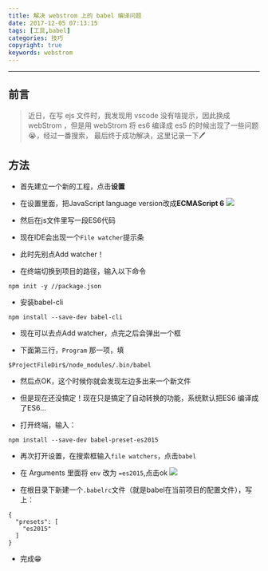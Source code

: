 ```yaml
---
title: 解决 webstrom 上的 babel 编译问题
date: 2017-12-05 07:13:15
tags: [工具,babel]
categories: 技巧
copyright: true
keywords: webstrom
---
```


----

## 前言

>近日，在写 ejs 文件时，我发现用 vscode 没有啥提示，因此换成 webStrom ，但是用 webStrom 将 es6 编译成 es5 的时候出现了一些问题😭，经过一番搜索， 最后终于成功解决，这里记录一下🖊

<!--more-->

## 方法

* 首先建立一个新的工程，点击**设置**

* 在设置里面，把JavaScript language version改成**ECMAScript 6**
![](http://upload-images.jianshu.io/upload_images/5308475-384e088e614a106c.jpg?imageMogr2/auto-orient/strip%7CimageView2/2/w/1240)

* 然后在js文件里写一段ES6代码

* 现在IDE会出现一个`File watcher`提示条

* 此时先别点Add watcher！

* 在终端切换到项目的路径，输入以下命令

```
npm init -y //package.json
```

* 安装babel-cli

```
npm install --save-dev babel-cli
```

* 现在可以去点Add watcher，点完之后会弹出一个框

* 下面第三行，`Program` 那一项，填

```
$ProjectFileDir$/node_modules/.bin/babel
```

* 然后点OK，这个时候你就会发现左边多出来一个新文件

* 但是现在还没搞定！现在只是搞定了自动转换的功能，系统默认把ES6 编译成了ES6...

* 打开终端，输入：

```
npm install --save-dev babel-preset-es2015
```

* 再次打开设置，在搜索框输入`file watchers`，点击`babel`

* 在 Arguments 里面将 `env` 改为  `=es2015`,点击ok
![](http://upload-images.jianshu.io/upload_images/5308475-cd5fda1fb471aa6b.jpg?imageMogr2/auto-orient/strip%7CimageView2/2/w/1240)

* 在根目录下新建一个`.babelrc`文件（就是babel在当前项目的配置文件），写上：

```
{
  "presets": [
    "es2015"
  ]
}
```

* 完成😁




